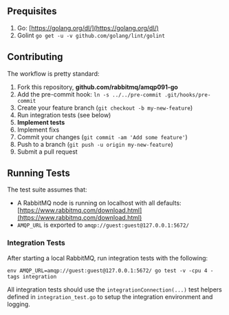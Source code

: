## Prequisites

1. Go: [https://golang.org/dl/](https://golang.org/dl/)
1. Golint `go get -u -v github.com/golang/lint/golint`

## Contributing

The workflow is pretty standard:

1. Fork this repository, **github.com/rabbitmq/amqp091-go**
1. Add the pre-commit hook: `ln -s ../../pre-commit .git/hooks/pre-commit`
1. Create your feature branch (`git checkout -b my-new-feature`)
1. Run integration tests (see below)
1. **Implement tests**
1. Implement fixs
1. Commit your changes (`git commit -am 'Add some feature'`)
1. Push to a branch (`git push -u origin my-new-feature`)
1. Submit a pull request

## Running Tests

The test suite assumes that:

 * A RabbitMQ node is running on localhost with all defaults: [https://www.rabbitmq.com/download.html](https://www.rabbitmq.com/download.html)
 * `AMQP_URL` is exported to `amqp://guest:guest@127.0.0.1:5672/`

### Integration Tests

After starting a local RabbitMQ, run integration tests with the following:

``` shell
env AMQP_URL=amqp://guest:guest@127.0.0.1:5672/ go test -v -cpu 4 -tags integration
```

All integration tests should use the `integrationConnection(...)` test
helpers defined in `integration_test.go` to setup the integration environment
and logging.
